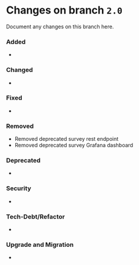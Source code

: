 # Changes on branch `2.0`
Document any changes on this branch here.
### Added
- 

### Changed
- 

### Fixed
- 

### Removed
- Removed deprecated survey rest endpoint
- Removed deprecated survey Grafana dashboard

### Deprecated
- 

### Security
- 

### Tech-Debt/Refactor
- 

### Upgrade and Migration
- 
